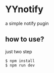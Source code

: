 # YYnotify
a simple notify pugin






## how to use?
just two step 
```
$ npm install
$ npm run dev
```
 
